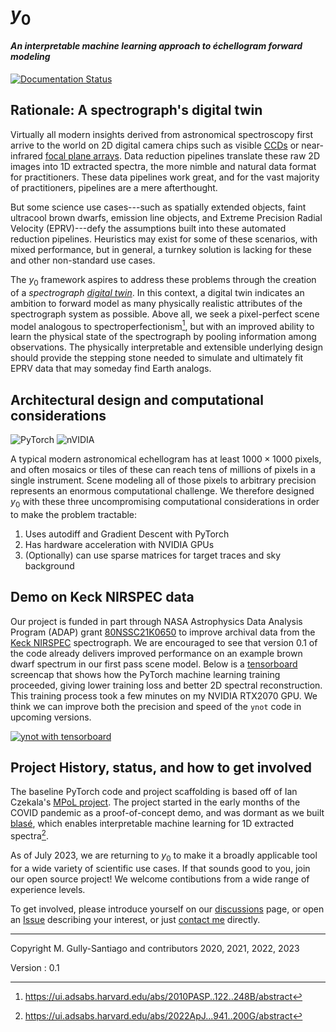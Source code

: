 # $y_0$

#### _An interpretable machine learning approach to échellogram forward modeling_

[![Documentation Status](https://readthedocs.org/projects/ynot/badge/?version=latest)](https://ynot.readthedocs.io/en/latest/?badge=latest)

## Rationale: A spectrograph's digital twin

Virtually all modern insights derived from astronomical spectroscopy first arrive to the world on 2D digital camera chips such as visible [CCDs](https://en.wikipedia.org/wiki/Charge-coupled_device) or near-infrared [focal plane arrays](https://en.wikipedia.org/wiki/Staring_array). Data reduction pipelines translate these raw 2D images into 1D extracted spectra, the more nimble and natural data format for practitioners. These data pipelines work great, and for the vast majority of practitioners, pipelines are a mere afterthought.

But some science use cases---such as spatially extended objects, faint ultracool brown dwarfs, emission line objects, and Extreme Precision Radial Velocity (EPRV)---defy the assumptions built into these automated reduction pipelines. Heuristics may exist for some of these scenarios, with mixed performance, but in general, a turnkey solution is lacking for these and other non-standard use cases.

The $y_0$ framework aspires to address these problems through the creation of a _spectrograph [digital twin](https://en.wikipedia.org/wiki/Digital_twin)_. In this context, a digital twin indicates an ambition to forward model as many physically realistic attributes of the spectrograph system as possible. Above all, we seek a pixel-perfect scene model analogous to spectroperfectionism[^1], but with an improved ability to learn the physical state of the spectrograph by pooling information among observations. The physically interpretable and extensible underlying design should provide the stepping stone needed to simulate and ultimately fit EPRV data that may someday find Earth analogs.

[^1]: https://ui.adsabs.harvard.edu/abs/2010PASP..122..248B/abstract

## Architectural design and computational considerations

![PyTorch](https://img.shields.io/badge/PyTorch-%23EE4C2C.svg?style=for-the-badge&logo=PyTorch&logoColor=white)
![nVIDIA](https://img.shields.io/badge/nVIDIA-%2376B900.svg?style=for-the-badge&logo=nVIDIA&logoColor=white)

A typical modern astronomical echellogram has at least $1000 \times 1000$ pixels, and often mosaics or tiles of these can reach tens of millions of pixels in a single instrument. Scene modeling all of those pixels to arbitrary precision represents an enormous computational challenge. We therefore designed $y_0$ with these three uncompromising computational considerations in order to make the problem tractable:

1. Uses autodiff and Gradient Descent with PyTorch
2. Has hardware acceleration with NVIDIA GPUs
3. (Optionally) can use sparse matrices for target traces and sky background

## Demo on Keck NIRSPEC data

Our project is funded in part through NASA Astrophysics Data Analysis Program (ADAP) grant [80NSSC21K0650](https://www.highergov.com/grant/80NSSC21K0650/) to improve archival data from the [Keck NIRSPEC](https://www2.keck.hawaii.edu/inst/nirspec/) spectrograph. We are encouraged to see that version 0.1 of the code already delivers improved performance on an example brown dwarf spectrum in our first pass scene model. Below is a [tensorboard](https://www.tensorflow.org/tensorboard) screencap that shows how the PyTorch machine learning training proceeded, giving lower training loss and better 2D spectral reconstruction. This training process took a few minutes on my NVIDIA RTX2070 GPU. We think we can improve both the precision and speed of the `ynot` code in upcoming versions.

[![ynot with tensorboard](http://img.youtube.com/vi/mXToHEmq6hM/0.jpg)](http://www.youtube.com/watch?v=mXToHEmq6hM "ynot training demo")

## Project History, status, and how to get involved

The baseline PyTorch code and project scaffolding is based off of Ian Czekala's [MPoL project](https://github.com/iancze/MPoL). The project started in the early months of the COVID pandemic as a proof-of-concept demo, and was dormant as we built [blasé](https://github.com/gully/blase), which enables interpretable machine learning for 1D extracted spectra[^2].

[^2]: https://ui.adsabs.harvard.edu/abs/2022ApJ...941..200G/abstract

As of July 2023, we are returning to $y_0$ to make it a broadly applicable tool for a wide variety of scientific use cases. If that sounds good to you, join our open source project! We welcome contibutions from a wide range of experience levels.

To get involved, please introduce yourself on our [discussions](https://github.com/gully/ynot/discussions/22) page, or open an [Issue](https://github.com/gully/ynot/issues) describing your interest, or just [contact me](http://gully.github.io/) directly.

---

Copyright M. Gully-Santiago and contributors 2020, 2021, 2022, 2023

Version :
0.1
